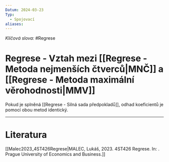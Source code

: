 ```yaml
---
Datum: 2024-03-23
Typ:
  - Spojovací
aliases:
---
```

*Klíčová slova:* #Regrese
# Regrese - Vztah mezi [[Regrese - Metoda nejmenších čtverců|MNČ]] a [[Regrese - Metoda maximální věrohodnosti|MMV]]
Pokud je splněná [[Regrese - Silná sada předpokladů]], odhad koeficientů je pomocí obou metod identický.
- - -
# Literatura
[[Malec2023_4ST426Regrese|MALEC, Lukáš, 2023. 4ST426 Regrese. In: . Prague University of Economics and Business.]]
